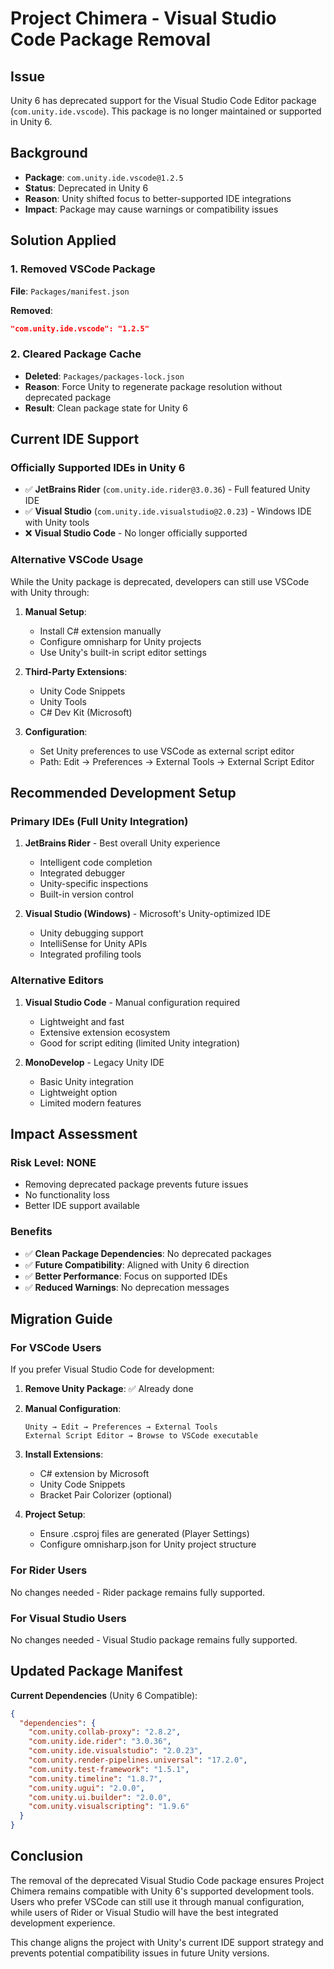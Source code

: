# Project Chimera - Visual Studio Code Package Removal

## Issue
Unity 6 has deprecated support for the Visual Studio Code Editor package (`com.unity.ide.vscode`). This package is no longer maintained or supported in Unity 6.

## Background
- **Package**: `com.unity.ide.vscode@1.2.5`
- **Status**: Deprecated in Unity 6
- **Reason**: Unity shifted focus to better-supported IDE integrations
- **Impact**: Package may cause warnings or compatibility issues

## Solution Applied

### 1. Removed VSCode Package
**File**: `Packages/manifest.json`

**Removed**:
```json
"com.unity.ide.vscode": "1.2.5"
```

### 2. Cleared Package Cache
- **Deleted**: `Packages/packages-lock.json`
- **Reason**: Force Unity to regenerate package resolution without deprecated package
- **Result**: Clean package state for Unity 6

## Current IDE Support

### Officially Supported IDEs in Unity 6
- ✅ **JetBrains Rider** (`com.unity.ide.rider@3.0.36`) - Full featured Unity IDE
- ✅ **Visual Studio** (`com.unity.ide.visualstudio@2.0.23`) - Windows IDE with Unity tools
- ❌ **Visual Studio Code** - No longer officially supported

### Alternative VSCode Usage
While the Unity package is deprecated, developers can still use VSCode with Unity through:

1. **Manual Setup**:
   - Install C# extension manually
   - Configure omnisharp for Unity projects
   - Use Unity's built-in script editor settings

2. **Third-Party Extensions**:
   - Unity Code Snippets
   - Unity Tools
   - C# Dev Kit (Microsoft)

3. **Configuration**:
   - Set Unity preferences to use VSCode as external script editor
   - Path: Edit → Preferences → External Tools → External Script Editor

## Recommended Development Setup

### Primary IDEs (Full Unity Integration)
1. **JetBrains Rider** - Best overall Unity experience
   - Intelligent code completion
   - Integrated debugger
   - Unity-specific inspections
   - Built-in version control

2. **Visual Studio (Windows)** - Microsoft's Unity-optimized IDE
   - Unity debugging support
   - IntelliSense for Unity APIs
   - Integrated profiling tools

### Alternative Editors
1. **Visual Studio Code** - Manual configuration required
   - Lightweight and fast
   - Extensive extension ecosystem
   - Good for script editing (limited Unity integration)

2. **MonoDevelop** - Legacy Unity IDE
   - Basic Unity integration
   - Lightweight option
   - Limited modern features

## Impact Assessment

### Risk Level: **NONE**
- Removing deprecated package prevents future issues
- No functionality loss
- Better IDE support available

### Benefits
- ✅ **Clean Package Dependencies**: No deprecated packages
- ✅ **Future Compatibility**: Aligned with Unity 6 direction
- ✅ **Better Performance**: Focus on supported IDEs
- ✅ **Reduced Warnings**: No deprecation messages

## Migration Guide

### For VSCode Users
If you prefer Visual Studio Code for development:

1. **Remove Unity Package**: ✅ Already done
2. **Manual Configuration**:
   ```
   Unity → Edit → Preferences → External Tools
   External Script Editor → Browse to VSCode executable
   ```
3. **Install Extensions**:
   - C# extension by Microsoft
   - Unity Code Snippets
   - Bracket Pair Colorizer (optional)

4. **Project Setup**:
   - Ensure .csproj files are generated (Player Settings)
   - Configure omnisharp.json for Unity project structure

### For Rider Users
No changes needed - Rider package remains fully supported.

### For Visual Studio Users
No changes needed - Visual Studio package remains fully supported.

## Updated Package Manifest

**Current Dependencies** (Unity 6 Compatible):
```json
{
  "dependencies": {
    "com.unity.collab-proxy": "2.8.2",
    "com.unity.ide.rider": "3.0.36",
    "com.unity.ide.visualstudio": "2.0.23",
    "com.unity.render-pipelines.universal": "17.2.0",
    "com.unity.test-framework": "1.5.1",
    "com.unity.timeline": "1.8.7",
    "com.unity.ugui": "2.0.0",
    "com.unity.ui.builder": "2.0.0",
    "com.unity.visualscripting": "1.9.6"
  }
}
```

## Conclusion

The removal of the deprecated Visual Studio Code package ensures Project Chimera remains compatible with Unity 6's supported development tools. Users who prefer VSCode can still use it through manual configuration, while users of Rider or Visual Studio will have the best integrated development experience.

This change aligns the project with Unity's current IDE support strategy and prevents potential compatibility issues in future Unity versions.